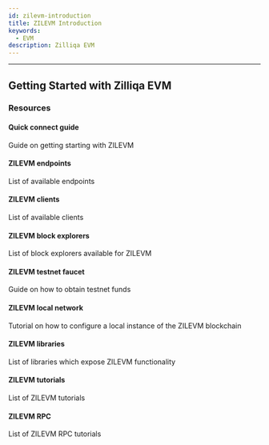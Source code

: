 ```yaml
---
id: zilevm-introduction
title: ZILEVM Introduction
keywords:
  - EVM
description: Zilliqa EVM
---
```


---

## Getting Started with Zilliqa EVM

### Resources

#### Quick connect guide

Guide on getting starting with ZILEVM

#### ZILEVM endpoints

List of available endpoints

#### ZILEVM clients

List of available clients

#### ZILEVM block explorers

List of block explorers available for ZILEVM

#### ZILEVM testnet faucet

Guide on how to obtain testnet funds

#### ZILEVM local network

Tutorial on how to configure a local instance of the ZILEVM blockchain

#### ZILEVM libraries

List of libraries which expose ZILEVM functionality

#### ZILEVM tutorials

List of ZILEVM tutorials

#### ZILEVM RPC

List of ZILEVM RPC tutorials
